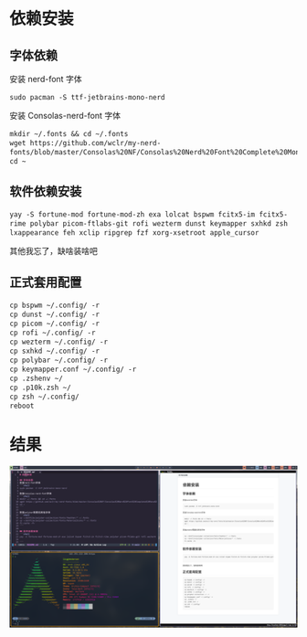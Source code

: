# 依赖安装

## 字体依赖

安装 nerd-font 字体

```shell
sudo pacman -S ttf-jetbrains-mono-nerd
```

安装 Consolas-nerd-font 字体

```shell
mkdir ~/.fonts && cd ~/.fonts
wget https://github.com/wclr/my-nerd-fonts/blob/master/Consolas%20NF/Consolas%20Nerd%20Font%20Complete%20Mono%20Windows%20Compatible.ttf
cd ~
```

## 软件依赖安装

```shell
yay -S fortune-mod fortune-mod-zh exa lolcat bspwm fcitx5-im fcitx5-rime polybar picom-ftlabs-git rofi wezterm dunst keymapper sxhkd zsh lxappearance feh xclip ripgrep fzf xorg-xsetroot apple_cursor

```

其他我忘了，缺啥装啥吧

## 正式套用配置

```shell
cp bspwm ~/.config/ -r
cp dunst ~/.config/ -r
cp picom ~/.config/ -r
cp rofi ~/.config/ -r
cp wezterm ~/.config/ -r
cp sxhkd ~/.config/ -r
cp polybar ~/.config/ -r
cp keymapper.conf ~/.config/ -r
cp .zshenv ~/
cp .p10k.zsh ~/
cp zsh ~/.config/
reboot
```

# 结果

![](./pic.jpg)
